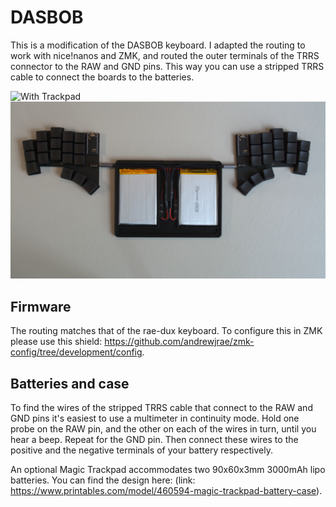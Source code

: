 # DASBOB

This is a modification of the DASBOB keyboard. I adapted the routing to work with nice!nanos and ZMK, and routed the outer terminals of the TRRS connector to the RAW and GND pins. This way you can use a stripped TRRS cable to connect the boards to the batteries.

![With Trackpad](https://github.com/nov1n/DASBOB/blob/main/pic/with-trackpad.png)
![Without Trackpad](https://github.com/nov1n/DASBOB/blob/main/pic/without-trackpad.png)


## Firmware
The routing matches that of the rae-dux keyboard. To configure this in ZMK please use this shield: https://github.com/andrewjrae/zmk-config/tree/development/config.

## Batteries and case
To find the wires of the stripped TRRS cable that connect to the RAW and GND pins it's easiest to use a multimeter in continuity mode. Hold one probe on the RAW pin, and the other on each of the wires in turn, until you hear a beep. Repeat for the GND pin. Then connect these wires to the positive and the negative terminals of your battery respectively.

An optional Magic Trackpad accommodates two 90x60x3mm 3000mAh lipo batteries. You can find the design here: (link: https://www.printables.com/model/460594-magic-trackpad-battery-case).
